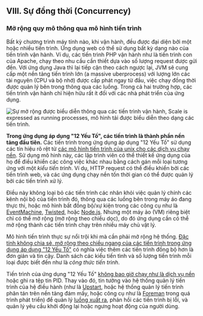 ## VIII. Sự đồng thời (Concurrency)
### Mở rộng quy mô thông qua mô hình tiến trình 

Bất kỳ chương trình máy tính nào, khi vận hành, đều được đại diện bởi một hoặc nhiều tiến trình. Ứng dụng web có thể sử dụng bất kỳ dạng nào của tiến trình vận hành. Ví dụ, các tiến trình PHP vận hành như là tiến trình con của Apache, chạy theo nhu cầu cần thiết dựa vào số lượng request được gửi đến. Với ứng dụng Java thì lại tiếp cận theo cách ngược lại, JVM sẽ cung cấp một nền tảng tiến trình lớn (a massive uberprocess) với lượng lớn các tài nguyên (CPU và bộ nhớ) được cấp phát ngay từ đầu, việc chạy đồng thời được quản lý bên trong thông qua các luồng. Trong cả hai trường hợp, các tiến trình vận hành chỉ hiện hữu rất ít đối với các nhà phát triển của ứng dụng.

![Sự mở rộng được biểu diễn thông qua các tiến trình vận hành, Scale is expressed as running processes, mô hình tải được biểu diễn theo dạng các tiến trình.](/images/process-types.png)

**Trong ứng dụng áp dụng "12 Yếu Tố", các tiến trình là thành phần nền tảng đầu tiên.** Các tiến trình trong ứng dụng áp dụng "12 Yếu Tố" sử dụng các tín hiệu rõ rệt từ [các mô hình tiến trình của unix cho các dịch vụ chạy nền](http://adam.heroku.com/past/2011/5/9/applying_the_unix_process_model_to_web_apps/).  Sử dụng mô hinh này, các lập trình viên có thể thiết kế ứng dụng của họ để điều khiển các công việc khác nhau bằng cách gán mỗi loại tương ứng với một *kiểu tiến trình*. Ví dụ, HTTP request có thể điều khiển bởi các tiến trình web, và các ứng dụng chạy nền tốn thời gian có thể được quản lý bởi các tiến trình xử lý. 

Điều này không loại bỏ các tiến trình các nhân khỏi việc quản lý chính các kênh nội bộ của tiến trình đó, thông qua các luồng bên trong máy áo đang thực thi, hoặc mô hình bất đồng bộ/xự kiện trong các công cụ như là [EventMachine](http://rubyeventmachine.com/), [Twisted](http://twistedmatrix.com/trac/), hoặc [Node.js](http://nodejs.org/). Nhưng một máy ảo (VM) riêng biệt chỉ có thể mở rộng (mở rộng theo chiều dọc), do đó ứng dụng cần có thể mở rộng thành các tiến trình chạy trên nhiều máy chủ vật lý.

Mô hình tiến trình thực sự nổi trội khi mà cần phải mở rộng hệ thống. [Đặc tính không chia sẻ, mở rộng theo chiều ngang của các tiến trình trong ứng dụng áp dụng "12 Yếu Tố"](./processes) có nghĩa việc thêm các tiến trình đồng bộ hơn là đơn giản và tin cậy. Danh sách các kiểu tiến tình và số lượng tiến trình mỗi loại được biết đến như là *công thức tiến trình*.

Tiến trình của ứng dụng "12 Yếu Tố" [không bao giờ chạy như là dịch vụ nền](http://dustin.github.com/2010/02/28/running-processes.html) hoặc ghi ra tệp tin PID. Thay vào đó, tin tưởng vào hệ thống quản lý tiến trình của hệ điều hành (như là [Upstart](http://upstart.ubuntu.com/), hoặc hệ thống quản lý tiến trình phân tán trên nền tảng đám mấy, hoặc công cụ như là [Foreman](http://blog.daviddollar.org/2011/05/06/introducing-foreman.html) trong quá trình phát triển) để quản lý [luồng xuất ra](./logs), phản hồi các tiến trình bị lỗi, và quản lý yêu cầu khởi động lại hoặc ngưng hoạt động của người dùng.
